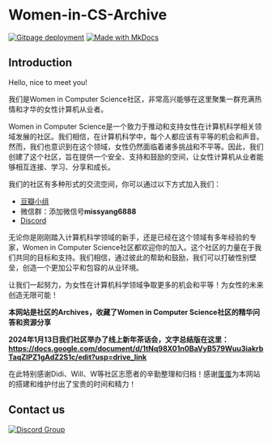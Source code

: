 # Women-in-CS-Archive


[![Gitpage deployment](https://github.com/kwyyangfan/Women-in-CS-Archive/actions/workflows/docs.yml/badge.svg)](https://github.com/kwyyangfan/Women-in-CS-Archive/actions/workflows/docs.yml)
[![Made with MkDocs](https://img.shields.io/badge/mkdocs-1-blue)](https://www.mkdocs.org/)


## Introduction

Hello, nice to meet you! 

我们是Women in Computer Science社区，非常高兴能够在这里聚集一群充满热情和才华的女性计算机从业者。

Women in Computer Science是一个致力于推动和支持女性在计算机科学相关领域发展的社区。我们相信，在计算机科学中，每个人都应该有平等的机会和声音。然而，我们也意识到在这个领域，女性仍然面临着诸多挑战和不平等。因此，我们创建了这个社区，旨在提供一个安全、支持和鼓励的空间，让女性计算机从业者能够相互连接、学习、分享和成长。

我们的社区有多种形式的交流空间，你可以通过以下方式加入我们：
* [豆瓣小组](https://www.douban.com/group/721637/)
* 微信群：添加微信号**missyang6888**
* [Discord](https://discord.gg/25Fm6PJP)

无论你是刚刚踏入计算机科学领域的新手，还是已经在这个领域有多年经验的专家，Women in Computer Science社区都欢迎你的加入。这个社区的力量在于我们共同的目标和支持。我们相信，通过彼此的帮助和鼓励，我们可以打破性别壁垒，创造一个更加公平和包容的从业环境。

让我们一起努力，为女性在计算机科学领域争取更多的机会和平等！为女性的未来创造无限可能！

**本网站是社区的Archives，收藏了Women in Computer Science社区的精华问答和资源分享**

**2024年1月13日我们社区举办了线上新年茶话会，文字总结版在这里：https://docs.google.com/document/d/1tNq98X01n0BaVyB579Wuu3iakrbTaqZIPZ1gAdZ2S1c/edit?usp=drive_link**

在此特别感谢Didi、Will、W等社区志愿者的辛勤整理和归档！感谢[蛋蛋](https://github.com/VickyGuo0907)为本网站的搭建和维护付出了宝贵的时间和精力！

## Contact us

[![Discord Group](https://img.shields.io/badge/Discord-5865F2?style=for-the-badge&logo=discord&logoColor=white)](
https://discord.gg/25Fm6PJP)
